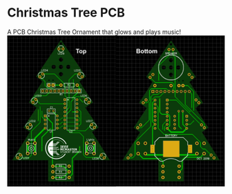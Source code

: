 # Christmas Tree PCB
A PCB Christmas Tree Ornament that glows and plays music!
![alt text](https://raw.githubusercontent.com/LiamOSM/ChristmasTreePCB/master/PCB%20%26%20Circuit%20Stuff/PCB%20Rendering.png "PCB Rendering")
